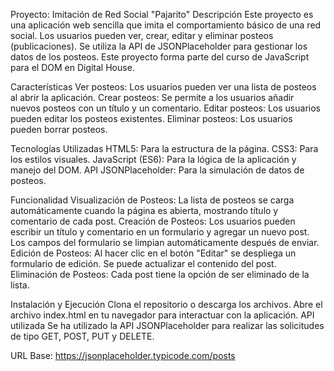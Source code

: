 Proyecto: Imitación de Red Social "Pajarito"
Descripción
Este proyecto es una aplicación web sencilla que imita el comportamiento básico de una red social. Los usuarios pueden ver, crear, editar y eliminar posteos (publicaciones). Se utiliza la API de JSONPlaceholder para gestionar los datos de los posteos. Este proyecto forma parte del curso de JavaScript para el DOM en Digital House.

Características
Ver posteos: Los usuarios pueden ver una lista de posteos al abrir la aplicación.
Crear posteos: Se permite a los usuarios añadir nuevos posteos con un título y un comentario.
Editar posteos: Los usuarios pueden editar los posteos existentes.
Eliminar posteos: Los usuarios pueden borrar posteos.

Tecnologías Utilizadas
HTML5: Para la estructura de la página.
CSS3: Para los estilos visuales.
JavaScript (ES6): Para la lógica de la aplicación y manejo del DOM.
API JSONPlaceholder: Para la simulación de datos de posteos.

Funcionalidad
Visualización de Posteos: La lista de posteos se carga automáticamente cuando la página es abierta, mostrando título y comentario de cada post.
Creación de Posteos: Los usuarios pueden escribir un título y comentario en un formulario y agregar un nuevo post. Los campos del formulario se limpian automáticamente después de enviar.
Edición de Posteos: Al hacer clic en el botón "Editar" se despliega un formulario de edición. Se puede actualizar el contenido del post.
Eliminación de Posteos: Cada post tiene la opción de ser eliminado de la lista.

Instalación y Ejecución
Clona el repositorio o descarga los archivos.
Abre el archivo index.html en tu navegador para interactuar con la aplicación.
API utilizada
Se ha utilizado la API JSONPlaceholder para realizar las solicitudes de tipo GET, POST, PUT y DELETE.

URL Base: https://jsonplaceholder.typicode.com/posts
